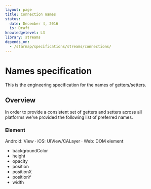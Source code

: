 ```yaml
---
layout: page
title: Connection names
status:
  date: December 4, 2016
  is: Draft
knowledgelevel: L3
library: streams
depends_on:
  - /starmap/specifications/streams/connections/
---
```


# Names specification

This is the engineering specification for the names of getters/setters.

## Overview

In order to provide a consistent set of getters and setters across all platforms we've provided the
following list of preferred names.

### Element

Android: View &middot; iOS: UIView/CALayer &middot; Web: DOM element

- backgroundColor
- height
- opacity
- position
- positionX
- positionY
- width
